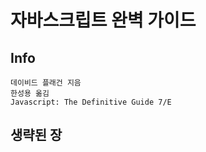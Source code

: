 # 자바스크립트 완벽 가이드

## Info

```
데이비드 플래건 지음
한성용 옮김
Javascript: The Definitive Guide 7/E
```

## 생략된 장

```

```
